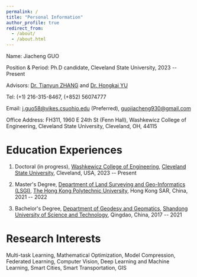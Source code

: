 ```yaml
---
permalink: /
title: "Personal Information"
author_profile: true
redirect_from: 
  - /about/
  - /about.html
---
```


Name: Jiacheng GUO

Position & Period: Ph.D candidate, Cleveland State University, 2023 -- Present

Advisors: [Dr. Tianyun ZHANG](https://scholar.google.com/citations?user=DpeIOjEAAAAJ) and [Dr. Hongkai YU](https://cis.csuohio.edu/~h.yu/)

Tel: (+1) 216-315-8467, (+852) 56074777

Email: j.guo58@vikes.csuohio.edu (Preferred), guojiacheng930@gmail.com

Office Address: FH311, 1960 E 24th St (Fenn Hall), Washkewicz College of Engineering, Cleveland State University, Cleveland, OH, 44115

Education Experiences
======
1. Doctoral (in progress), [Washkewicz College of Engineering](https://engineering.csuohio.edu/), [Cleveland State University](https://www.csuohio.edu/), Cleveland, USA, 2023 -- Present

2. Master's Degree, [Department of Land Surveying and Geo-Informatics (LSGI)](https://www.polyu.edu.hk/lsgi/), [The Hong Kong Polytechnic University](https://www.polyu.edu.hk/), Hong Kong SAR, China, 2021 -- 2022

3. Bachelor's Degree, [Department of Geodesy and Geomatics](https://gc.sdust.edu.cn/), [Shandong University of Science and Technology](https://www.sdust.edu.cn/), Qingdao, China, 2017 -- 2021

Research Interests
======
Multi-task Learning, Mathematical Optimization, Model Compression, Federated Learning, Computer Vision, Deep Learning and Machine Learning, Smart Cities, Smart Transportation, GIS
